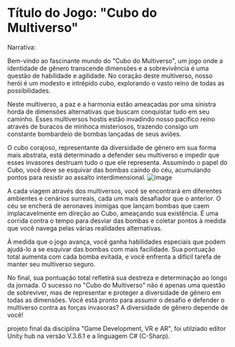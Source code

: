 # Título do Jogo: "Cubo do Multiverso"

Narrativa:

Bem-vindo ao fascinante mundo do "Cubo do Multiverso", um jogo onde a identidade de gênero transcende dimensões e a sobrevivência é uma questão de habilidade e agilidade. No coração deste multiverso, nosso herói é um modesto e intrépido cubo, explorando o vasto reino de todas as possibilidades.

Neste multiverso, a paz e a harmonia estão ameaçadas por uma sinistra horda de dimensões alternativas que buscam conquistar tudo em seu caminho. Esses multiversos hostis estão invadindo nosso pacífico reino através de buracos de minhoca misteriosos, trazendo consigo um constante bombardeio de bombas lançadas de seus aviões.

O cubo corajoso, representante da diversidade de gênero em sua forma mais abstrata, está determinado a defender seu multiverso e impedir que esses invasores destruam tudo o que ele representa. Assumindo o papel do Cubo, você deve se esquivar das bombas caindo do céu, acumulando pontos para resistir ao assalto interdimensional.
![image](https://github.com/odanilosouza/Multi-Verso-Cubo/assets/82471852/d60cdc7d-2064-4033-ae80-bd5cc9470931)

A cada viagem através dos multiversos, você se encontrará em diferentes ambientes e cenários surreais, cada um mais desafiador que o anterior. O céu se encherá de aeronaves inimigas que lançam bombas que caem implacavelmente em direção ao Cubo, ameaçando sua existência. É uma corrida contra o tempo para desviar das bombas e coletar pontos à medida que você navega pelas várias realidades alternativas.

À medida que o jogo avança, você ganha habilidades especiais que podem ajudá-lo a se esquivar das bombas com mais facilidade. Sua pontuação total aumenta com cada bomba evitada, e você enfrenta a difícil tarefa de manter seu multiverso seguro.

No final, sua pontuação total refletirá sua destreza e determinação ao longo da jornada. O sucesso no "Cubo do Multiverso" não é apenas uma questão de sobreviver, mas de representar e proteger a diversidade de gênero em todas as dimensões. Você está pronto para assumir o desafio e defender o multiverso contra as forças invasoras? A diversidade de gênero depende de você!

projeto final da disciplina "Game Development, VR e AR", foi utilziado editor Unity hub na versão V.3.6.1 e a linguagem C# (C-Sharp).
